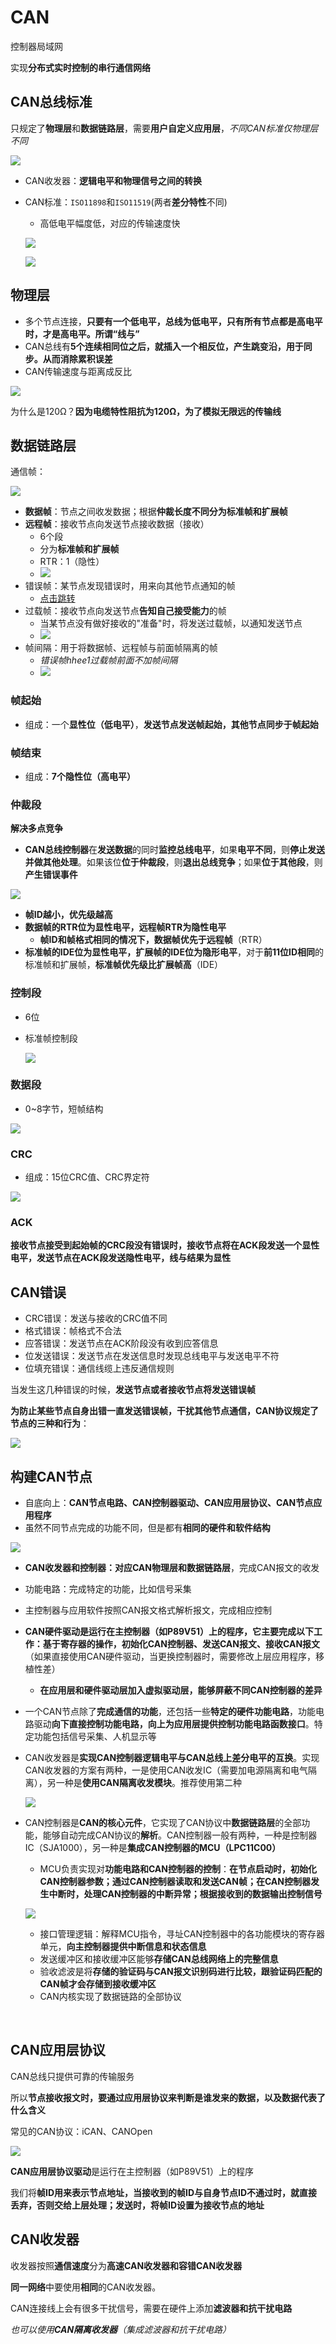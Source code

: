 # CAN

控制器局域网

实现**分布式实时控制的串行通信网络**

## CAN总线标准

只规定了**物理层**和**数据链路层**，需要**用户自定义应用层**，*不同CAN标准仅物理层不同*

![](https://myblog-1308923350.cos.ap-guangzhou.myqcloud.com/img/CAN总线标准.png)

* CAN收发器：**逻辑电平和物理信号之间的转换**

* CAN标准：`ISO11898`和`ISO11519`(两者**差分特性**不同)

  * 高低电平幅度低，对应的传输速度快

  ![](https://myblog-1308923350.cos.ap-guangzhou.myqcloud.com/img/ISO11519-2低速CAN电平.png)

  ![](https://myblog-1308923350.cos.ap-guangzhou.myqcloud.com/img/ISO11519-2低速CAN电平_2.png)



## 物理层

* 多个节点连接，**只要有一个低电平，总线为低电平，只有所有节点都是高电平时，才是高电平。所谓“线与”**
* CAN总线有**5个连续相同位之后，就插入一个相反位，产生跳变沿，用于同步。从而消除累积误差**
* CAN传输速度与距离成反比

![](https://myblog-1308923350.cos.ap-guangzhou.myqcloud.com/img/CAN总线终端电阻的接法.png)

​	为什么是120Ω？**因为电缆特性阻抗为120Ω，为了模拟无限远的传输线**

## 数据链路层

通信帧：

![](https://myblog-1308923350.cos.ap-guangzhou.myqcloud.com/img/帧结构.png)

* **数据帧**：节点之间收发数据；根据**仲裁长度不同分为标准帧和扩展帧**
* **远程帧**：接收节点向发送节点接收数据（接收）
  * 6个段
  * 分为**标准帧和扩展帧**
  * RTR：1（隐性）
  * ![](https://myblog-1308923350.cos.ap-guangzhou.myqcloud.com/img/远程帧与数据帧的对比.png)
* 错误帧：某节点发现错误时，用来向其他节点通知的帧
  * [点击跳转](#CAN错误)
* 过载帧：接收节点向发送节点**告知自己接受能力**的帧
  * 当某节点没有做好接收的"准备"时，将发送过载帧，以通知发送节点
  * ![](https://myblog-1308923350.cos.ap-guangzhou.myqcloud.com/img/过载帧.png)
* 帧间隔：用于将数据帧、远程帧与前面帧隔离的帧
  * *错误帧hhee1过载帧前面不加帧间隔*
  * ![](https://myblog-1308923350.cos.ap-guangzhou.myqcloud.com/img/帧间隔.png)

### 帧起始

* 组成：一个**显性位（低电平）**，**发送节点发送帧起始，其他节点同步于帧起始**

### 帧结束

* 组成：**7个隐性位（高电平）**

### 仲裁段

**解决多点竞争**

* **CAN总线控制器**在**发送数据**的同时**监控总线电平**，如果**电平不同**，则**停止发送并做其他处理**。如果该位**位于仲裁段**，则**退出总线竞争**；如果**位于其他段**，则**产生错误事件**

![](https://myblog-1308923350.cos.ap-guangzhou.myqcloud.com/img/仲裁段.png)

* **帧ID越小，优先级越高**
* **数据帧的RTR位为显性电平，远程帧RTR为隐性电平**
  * **帧ID和帧格式相同的情况下，数据帧优先于远程帧**（RTR）
* **标准帧的IDE位为显性电平，扩展帧的IDE位为隐形电平**，对于**前11位ID相同**的标准帧和扩展帧，**标准帧优先级比扩展帧高**（IDE）

### 控制段

* 6位

* 标准帧控制段

  ![](https://myblog-1308923350.cos.ap-guangzhou.myqcloud.com/img/控制段.png)

### 数据段

* 0~8字节，短帧结构

![](https://myblog-1308923350.cos.ap-guangzhou.myqcloud.com/img/数据段.png)

### CRC

* 组成：15位CRC值、CRC界定符

![](https://myblog-1308923350.cos.ap-guangzhou.myqcloud.com/img/CRC.png)

### ACK

**接收节点接受到起始帧的CRC段没有错误时，接收节点将在ACK段发送一个显性电平，发送节点在ACK段发送隐性电平，线与结果为显性**



## CAN错误

<span id="CAN错误">

* CRC错误：发送与接收的CRC值不同
* 格式错误：帧格式不合法
* 应答错误：发送节点在ACK阶段没有收到应答信息
* 位发送错误：发送节点在发送信息时发现总线电平与发送电平不符
* 位填充错误：通信线缆上违反通信规则

当发生这几种错误的时候，**发送节点或者接收节点将发送错误帧**

**为防止某些节点自身出错一直发送错误帧，干扰其他节点通信，CAN协议规定了节点的三种和行为**：

![](https://myblog-1308923350.cos.ap-guangzhou.myqcloud.com/img/CAN协议三种状态和行为.png)

</span>

## 构建CAN节点

* 自底向上：**CAN节点电路、CAN控制器驱动、CAN应用层协议、CAN节点应用程序**
* 虽然不同节点完成的功能不同，但是都有**相同的硬件和软件结构**

![](https://myblog-1308923350.cos.ap-guangzhou.myqcloud.com/img/CAN节点结构.png)

* **CAN收发器和控制器：对应CAN物理层和数据链路层**，完成CAN报文的收发

* 功能电路：完成特定的功能，比如信号采集

* 主控制器与应用软件按照CAN报文格式解析报文，完成相应控制

* **CAN硬件驱动是运行在主控制器（如P89V51）上的程序，它主要完成以下工作：基于寄存器的操作，初始化CAN控制器、发送CAN报文、接收CAN报文**（如果直接使用CAN硬件驱动，当更换控制器时，需要修改上层应用程序，移植性差）

  * **在应用层和硬件驱动层加入虚拟驱动层，能够屏蔽不同CAN控制器的差异**

* 一个CAN节点除了**完成通信的功能**，还包括一些**特定的硬件功能电路**，功能电路驱动**向下直接控制功能电路，向上为应用层提供控制功能电路函数接口**。特定功能包括信号采集、人机显示等

* CAN收发器是**实现CAN控制器逻辑电平与CAN总线上差分电平的互换**。实现CAN收发器的方案有两种，一是使用CAN收发IC（需要加电源隔离和电气隔离），另一种是**使用CAN隔离收发模块**。推荐使用第二种

  ![](https://myblog-1308923350.cos.ap-guangzhou.myqcloud.com/img/CAN收发器.png)

* CAN控制器是**CAN的核心元件**，它实现了CAN协议中**数据链路层**的全部功能，能够自动完成CAN协议的**解析**。CAN控制器一般有两种，一种是控制器IC（SJA1000），另一种是**集成CAN控制器的MCU（LPC11C00）**

  * MCU负责实现对**功能电路和CAN控制器的控制**：**在节点启动时，初始化CAN控制器参数；通过CAN控制器读取和发送CAN帧；在CAN控制器发生中断时，处理CAN控制器的中断异常；根据接收到的数据输出控制信号**

  ![](https://myblog-1308923350.cos.ap-guangzhou.myqcloud.com/img/CAN控制器.png)

  * 接口管理逻辑：解释MCU指令，寻址CAN控制器中的各功能模块的寄存器单元，**向主控制器提供中断信息和状态信息**
  * 发送缓冲区和接收缓冲区能够**存储CAN总线网络上的完整信息**
  * 验收滤波是将**存储的验证码与CAN报文识别码进行比较，跟验证码匹配的CAN帧才会存储到接收缓冲区**
  * CAN内核实现了数据链路的全部协议



<br>

## CAN应用层协议

CAN总线只提供可靠的传输服务

所以**节点接收报文时，要通过应用层协议来判断是谁发来的数据，以及数据代表了什么含义**

常见的CAN协议：iCAN、CANOpen

![](https://myblog-1308923350.cos.ap-guangzhou.myqcloud.com/img/CAN节点结构.png)

**CAN应用层协议驱动**是运行在主控制器（如P89V51）上的程序

我们将**帧ID用来表示节点地址，当接收到的帧ID与自身节点ID不通过时，就直接丢弃，否则交给上层处理；发送时，将帧ID设置为接收节点的地址**

## CAN收发器

收发器按照**通信速度**分为**高速CAN收发器和容错CAN收发器**

**同一网络**中要使用**相同**的CAN收发器。

CAN连接线上会有很多干扰信号，需要在硬件上添加**滤波器和抗干扰电路**

*也可以使用**CAN隔离收发器**（集成滤波器和抗干扰电路）*

